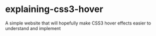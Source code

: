 # explaining-css3-hover
A simple website that will hopefully make CSS3 hover effects easier to understand and implement
